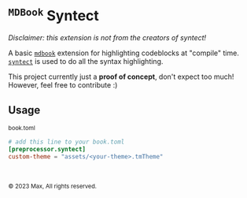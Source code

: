 # <sup>`MDBook`</sup> Syntect
*Disclaimer: this extension is not from the creators of syntect!*

A basic [`mdbook`](https://github.com/rust-lang/mdBook) extension for highlighting codeblocks at "compile" time.<br>
[`syntect`](https://github.com/trishume/syntect) is used to do all the syntax highlighting.

This project currently just a **proof of concept**, don't expect too much!<br>
However, feel free to contribute \:)

## Usage
<sub>book.toml</sub>
```toml
# add this line to your book.toml
[preprocessor.syntect]
custom-theme = "assets/<your-theme>.tmTheme"
```

<br>

<sub>© 2023 Max, All rights reserved.</sub>
